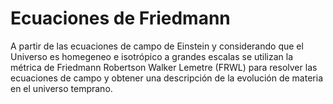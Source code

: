 # Ecuaciones de Friedmann

A partir de las ecuaciones de campo de Einstein y considerando que el Universo es homegeneo e isotrópico a grandes escalas se utilizan la métrica de Friedmann Robertson Walker Lemetre (FRWL) para resolver las ecuaciones de campo y obtener una descripción de la evolución de materia en el universo temprano.

